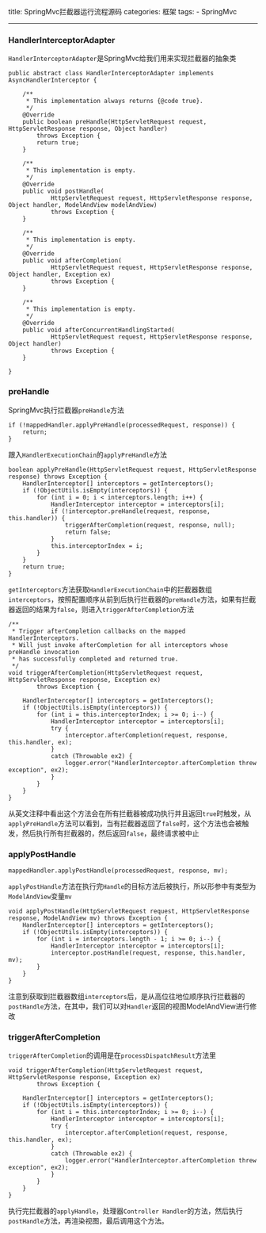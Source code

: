 title: SpringMvc拦截器运行流程源码
categories: 框架
tags: 
	- SpringMvc

---

### HandlerInterceptorAdapter

`HandlerInterceptorAdapter`是SpringMvc给我们用来实现拦截器的抽象类

```
public abstract class HandlerInterceptorAdapter implements AsyncHandlerInterceptor {

	/**
	 * This implementation always returns {@code true}.
	 */
	@Override
	public boolean preHandle(HttpServletRequest request, HttpServletResponse response, Object handler)
		throws Exception {
		return true;
	}

	/**
	 * This implementation is empty.
	 */
	@Override
	public void postHandle(
			HttpServletRequest request, HttpServletResponse response, Object handler, ModelAndView modelAndView)
			throws Exception {
	}

	/**
	 * This implementation is empty.
	 */
	@Override
	public void afterCompletion(
			HttpServletRequest request, HttpServletResponse response, Object handler, Exception ex)
			throws Exception {
	}

	/**
	 * This implementation is empty.
	 */
	@Override
	public void afterConcurrentHandlingStarted(
			HttpServletRequest request, HttpServletResponse response, Object handler)
			throws Exception {
	}

}
```

### preHandle

SpringMvc执行拦截器`preHandle`方法

```
if (!mappedHandler.applyPreHandle(processedRequest, response)) {
	return;
}
```

跟入`HandlerExecutionChain`的`applyPreHandle`方法

```
boolean applyPreHandle(HttpServletRequest request, HttpServletResponse response) throws Exception {
	HandlerInterceptor[] interceptors = getInterceptors();
	if (!ObjectUtils.isEmpty(interceptors)) {
		for (int i = 0; i < interceptors.length; i++) {
			HandlerInterceptor interceptor = interceptors[i];
			if (!interceptor.preHandle(request, response, this.handler)) {
				triggerAfterCompletion(request, response, null);
				return false;
			}
			this.interceptorIndex = i;
		}
	}
	return true;
}
```

`getInterceptors`方法获取`HandlerExecutionChain`中的拦截器数组`interceptors`，按照配置顺序从前到后执行拦截器的`preHandle`方法，如果有拦截器返回的结果为`false`，则进入`triggerAfterCompletion`方法

```
/**
 * Trigger afterCompletion callbacks on the mapped HandlerInterceptors.
 * Will just invoke afterCompletion for all interceptors whose preHandle invocation
 * has successfully completed and returned true.
 */
void triggerAfterCompletion(HttpServletRequest request, HttpServletResponse response, Exception ex)
		throws Exception {

	HandlerInterceptor[] interceptors = getInterceptors();
	if (!ObjectUtils.isEmpty(interceptors)) {
		for (int i = this.interceptorIndex; i >= 0; i--) {
			HandlerInterceptor interceptor = interceptors[i];
			try {
				interceptor.afterCompletion(request, response, this.handler, ex);
			}
			catch (Throwable ex2) {
				logger.error("HandlerInterceptor.afterCompletion threw exception", ex2);
			}
		}
	}
}
```

从英文注释中看出这个方法会在所有拦截器被成功执行并且返回`true`时触发，从`applyPreHandle`方法可以看到，当有拦截器返回了`false`时，这个方法也会被触发，然后执行所有拦截器的，然后返回`false`，最终请求被中止


### applyPostHandle

```
mappedHandler.applyPostHandle(processedRequest, response, mv);
```

`applyPostHandle`方法在执行完`Handle`的目标方法后被执行，所以形参中有类型为`ModelAndView`变量`mv`

```
void applyPostHandle(HttpServletRequest request, HttpServletResponse response, ModelAndView mv) throws Exception {
	HandlerInterceptor[] interceptors = getInterceptors();
	if (!ObjectUtils.isEmpty(interceptors)) {
		for (int i = interceptors.length - 1; i >= 0; i--) {
			HandlerInterceptor interceptor = interceptors[i];
			interceptor.postHandle(request, response, this.handler, mv);
		}
	}
}
```

注意到获取到拦截器数组`interceptors`后，是从高位往地位顺序执行拦截器的`postHandle`方法，在其中，我们可以对`Handler`返回的视图ModelAndView进行修改

### triggerAfterCompletion

`triggerAfterCompletion`的调用是在`processDispatchResult`方法里


```
void triggerAfterCompletion(HttpServletRequest request, HttpServletResponse response, Exception ex)
		throws Exception {

	HandlerInterceptor[] interceptors = getInterceptors();
	if (!ObjectUtils.isEmpty(interceptors)) {
		for (int i = this.interceptorIndex; i >= 0; i--) {
			HandlerInterceptor interceptor = interceptors[i];
			try {
				interceptor.afterCompletion(request, response, this.handler, ex);
			}
			catch (Throwable ex2) {
				logger.error("HandlerInterceptor.afterCompletion threw exception", ex2);
			}
		}
	}
}
```

执行完拦截器的`applyHandle`，处理器`Controller Handler`的方法，然后执行`postHandle`方法，再渲染视图，最后调用这个方法。

